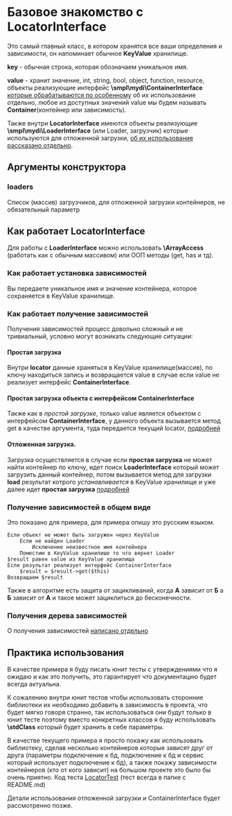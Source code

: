 # Базовое знакомство с LocatorInterface

Это самый главный класс, в котором хранятся все ваши определения и 
зависимости, он напоминает обычное **KeyValue** хранилище.
 
**key** - обычная строка, которая обозначаем уникальное имя.

**value** - хранит значение, int, string, bool, object, function, 
resource, объекты реализующие интерфейс **\smpl\mydi\ContainerInterface** 
[которые обрабатываются по особенному](../Container) об их использование 
отдельно, любое из доступных значений value мы будем называть 
**Container**(контейнер или зависимость).

Также внутри **LocatorInterface** имеются объекты реализующие 
**\smpl\mydi\LoaderInterface** (или Loader, загрузчик) которые используются 
для отложенной загрузки, [об их использование рассказано отдельно](../Loader).

## Аргументы конструктора

### loaders
Список (массив) загрузчиков, для отложенной загрузки контейнеров, не 
обязательный параметр

## Как работает LocatorInterface

Для работы с **LoaderInterface** можно использовать **\ArrayAccess** 
(работать как с обычным массивом) или ООП методы (get, has и тд).

### Как работает установка зависимостей

Вы передаете уникальное имя и значение контейнера, которое сохраняется в 
KeyValue хранилище.

### Как работает получение зависимостей

Получения зависимостей процесс довольно сложный и не тривиальный, условно 
могут возникать следующие ситуации:

#### Простая загрузка

Внутри **locator** данные храняться в KeyValue хранилище(массив), по 
ключу находиться запись и возвращается value в случае если value не 
реализует интерфейс **ContainerInterface**.

#### Простая загрузка объекта с интерфейсом ContainerInterface

Также как в *простой загрузке*, только value является объектом с интерфейсом 
**ContainerInterface**, у данного объекта вызывается метод get в 
качестве аргумента, туда передается текущий locator, [подробней](../Container)

#### Отложенная загрузка.

Загрузка осуществляется в случае если **простая загрузка** не может найти 
контейнер по ключу, идет поиск **LoaderInterface** который может 
загрузить данный контейнер, потом вызывается метод для загрузки **load** 
результат котрого *устанавливается* в KeyValue хранилище и уже далее 
идет **простая загрузка** [подробней](..Loader)

### Получение зависимостей в общем виде

Это показано для примера, для примера опишу это русским языком.

```
Если объект не может быть загружен через KeyValue
    Если не найден Loader
        Исключение неизвестное имя контейнера
    Поместим в KeyValue хранилише то что вернет Loader
$result равен value из KeyValue хранилища
Если результат реализует интерфейс ContainerInterface
    $result = $result->get($this)
Возвращаем $result
```

Также в алгоритме есть защита от зацикливаний, когда **А** зависит от **Б** 
а **Б** зависит от **А** и такое может зациклиться до бесконечности.

### Получения дерева зависимостей

О получения зависимостей [написано отдельно](../Map)

## Практика использования

В качестве примера я буду писать юнит тесты с утверждениями что я ожидаю 
и как это получить, это гарантирует что документацию будет всегда актуальна.

К сожалению внутри юнит тестов чтобы использовать сторонние библиотеки 
их необходимо добавить в зависимость в проекта, что будет мягко говоря странно, 
так использоваться они будут только в юнит тесте поэтому вместо 
конкретных классов я буду использовать **\stdClass** который будет 
хранить в себе параметры.

В качестве текущего примера я просто покажу как использовать библиотеку, 
сделав несколько контейнеров которые зависят друг от друга (параметры 
подключение к бд, подключение к бд и сервис который использует 
подключение к бд), а также покажу зависимости контейнеров (кто от кого 
зависит) на большом проекте это было бы очень приятно. 
Код теста [LocatorTest](LocatorTest.php) (тест всегда в папке с README.md)

Детали использования отложенной загрузки и ContainerInterface будет 
рассмотренно позже.